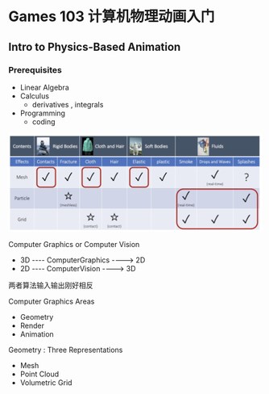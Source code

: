 # Games 103 计算机物理动画入门

## Intro to Physics-Based Animation

### Prerequisites

- Linear Algebra
- Calculus
  - derivatives , integrals
- Programming
  - coding

![1655781719249](image/physics-animation/1655781719249.png)

Computer Graphics or Computer Vision

- 3D ---- ComputerGraphics ----> 2D
- 2D ---- ComputerVision ----> 3D

两者算法输入输出刚好相反

Computer Graphics Areas

- Geometry
- Render
- Animation

Geometry : Three Representations

- Mesh
- Point Cloud
- Volumetric Grid

